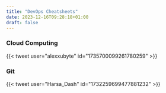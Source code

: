 ```yaml
---
title: "DevOps Cheatsheets"
date: 2023-12-16T09:28:18+01:00
draft: false
---
```

### Cloud Computing
{{< tweet user="alexxubyte" id="1735700099261780259" >}}

### Git
{{< tweet user="Harsa_Dash" id="1732259699477881232" >}}
